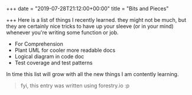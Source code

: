 +++
date = "2019-07-28T21:12:00+00:00"
title = "Bits and Pieces"

+++
Here is a list of things I recently learned. they might not be much, but they are certainly nice tricks to have up your sleeve (or in your mind) whenever you're writing some function or job.

* For Comprehension
* Plant UML for cooler more readable docs
* Logical diagram in code doc
* Test coverage and test patterns

In time this list will grow with all the new things I am contently learning.

> fyi, this entry was written using forestry.io :p